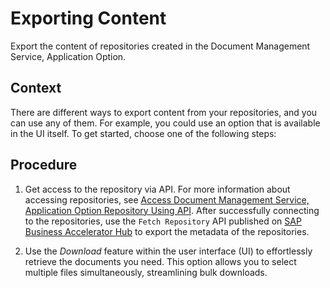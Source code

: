 <!-- loio1e89de41efdb4bcbb3ae9ad608a6e2ed -->

# Exporting Content

Export the content of repositories created in the Document Management Service, Application Option.



<a name="loio1e89de41efdb4bcbb3ae9ad608a6e2ed__context_h3h_jyc_gzb"/>

## Context

There are different ways to export content from your repositories, and you can use any of them. For example, you could use an option that is available in the UI itself. To get started, choose one of the following steps:



## Procedure

1.  Get access to the repository via API. For more information about accessing repositories, see [Access Document Management Service, Application Option Repository Using API](../web-app-guide/access-document-management-service-application-option-repository-using-api-e5f4e59.md). After successfully connecting to the repositories, use the `Fetch Repository` API published on [SAP Business Accelerator Hub](https://api.sap.com/api/ServiceApi/overview) to export the metadata of the repositories.

2.  Use the *Download* feature within the user interface \(UI\) to effortlessly retrieve the documents you need. This option allows you to select multiple files simultaneously, streamlining bulk downloads.


